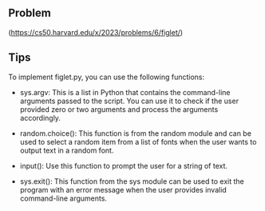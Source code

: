 ## Problem
(https://cs50.harvard.edu/x/2023/problems/6/figlet/)

## Tips
To implement figlet.py, you can use the following functions:
* sys.argv: This is a list in Python that contains the command-line arguments passed to the script. You can use it to check if the user provided zero or two arguments and process the arguments accordingly.

* random.choice(): This function is from the random module and can be used to select a random item from a list of fonts when the user wants to output text in a random font.

* input(): Use this function to prompt the user for a string of text.
* sys.exit(): This function from the sys module can be used to exit the program with an error message when the user provides invalid command-line arguments.
